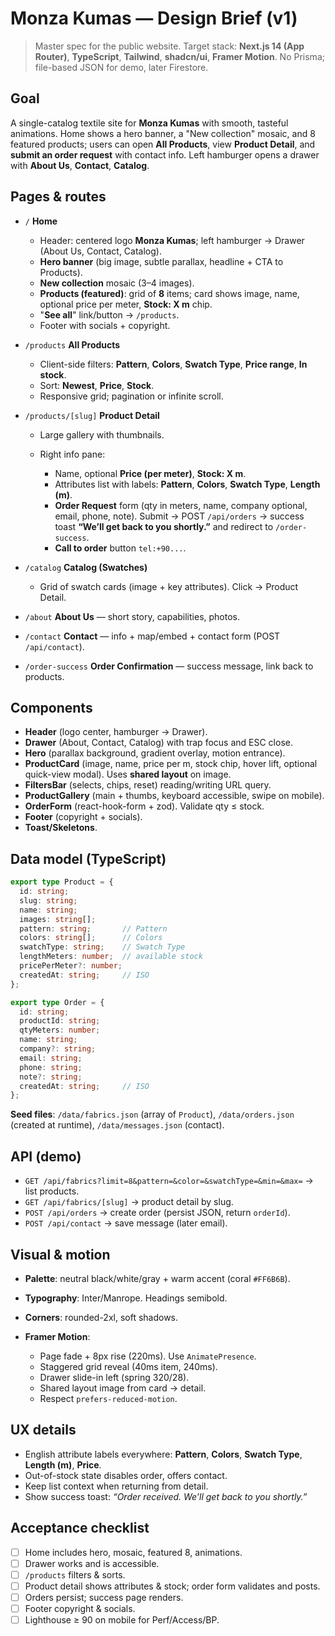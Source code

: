 # Monza Kumas — Design Brief (v1)

> Master spec for the public website. Target stack: **Next.js 14 (App Router)**, **TypeScript**, **Tailwind**, **shadcn/ui**, **Framer Motion**. No Prisma; file-based JSON for demo, later Firestore.

## Goal

A single-catalog textile site for **Monza Kumas** with smooth, tasteful animations. Home shows a hero banner, a "New collection" mosaic, and 8 featured products; users can open **All Products**, view **Product Detail**, and **submit an order request** with contact info. Left hamburger opens a drawer with **About Us**, **Contact**, **Catalog**.

## Pages & routes

* `/` **Home**

  * Header: centered logo **Monza Kumas**; left hamburger → Drawer (About Us, Contact, Catalog).
  * **Hero banner** (big image, subtle parallax, headline + CTA to Products).
  * **New collection** mosaic (3–4 images).
  * **Products (featured)**: grid of **8** items; card shows image, name, optional price per meter, **Stock: X m** chip.
  * "**See all**" link/button → `/products`.
  * Footer with socials + copyright.

* `/products` **All Products**

  * Client-side filters: **Pattern**, **Colors**, **Swatch Type**, **Price range**, **In stock**.
  * Sort: **Newest**, **Price**, **Stock**.
  * Responsive grid; pagination or infinite scroll.

* `/products/[slug]` **Product Detail**

  * Large gallery with thumbnails.
  * Right info pane:

    * Name, optional **Price (per meter)**, **Stock: X m**.
    * Attributes list with labels: **Pattern**, **Colors**, **Swatch Type**, **Length (m)**.
    * **Order Request** form (qty in meters, name, company optional, email, phone, note). Submit → POST `/api/orders` → success toast **“We’ll get back to you shortly.”** and redirect to `/order-success`.
    * **Call to order** button `tel:+90...`.

* `/catalog` **Catalog (Swatches)**

  * Grid of swatch cards (image + key attributes). Click → Product Detail.

* `/about` **About Us** — short story, capabilities, photos.

* `/contact` **Contact** — info + map/embed + contact form (POST `/api/contact`).

* `/order-success` **Order Confirmation** — success message, link back to products.

## Components

* **Header** (logo center, hamburger → Drawer).
* **Drawer** (About, Contact, Catalog) with trap focus and ESC close.
* **Hero** (parallax background, gradient overlay, motion entrance).
* **ProductCard** (image, name, price per m, stock chip, hover lift, optional quick-view modal). Uses **shared layout** on image.
* **FiltersBar** (selects, chips, reset) reading/writing URL query.
* **ProductGallery** (main + thumbs, keyboard accessible, swipe on mobile).
* **OrderForm** (react-hook-form + zod). Validate qty ≤ stock.
* **Footer** (copyright + socials).
* **Toast/Skeletons**.

## Data model (TypeScript)

```ts
export type Product = {
  id: string;
  slug: string;
  name: string;
  images: string[];
  pattern: string;       // Pattern
  colors: string[];      // Colors
  swatchType: string;    // Swatch Type
  lengthMeters: number;  // available stock
  pricePerMeter?: number;
  createdAt: string;     // ISO
};

export type Order = {
  id: string;
  productId: string;
  qtyMeters: number;
  name: string;
  company?: string;
  email: string;
  phone: string;
  note?: string;
  createdAt: string;     // ISO
};
```

**Seed files**: `/data/fabrics.json` (array of `Product`), `/data/orders.json` (created at runtime), `/data/messages.json` (contact).

## API (demo)

* `GET /api/fabrics?limit=8&pattern=&color=&swatchType=&min=&max=` → list products.
* `GET /api/fabrics/[slug]` → product detail by slug.
* `POST /api/orders` → create order (persist JSON, return `orderId`).
* `POST /api/contact` → save message (later email).

## Visual & motion

* **Palette**: neutral black/white/gray + warm accent (coral `#FF6B6B`).
* **Typography**: Inter/Manrope. Headings semibold.
* **Corners**: rounded-2xl, soft shadows.
* **Framer Motion**:

  * Page fade + 8px rise (220ms). Use `AnimatePresence`.
  * Staggered grid reveal (40ms item, 240ms).
  * Drawer slide-in left (spring 320/28).
  * Shared layout image from card → detail.
  * Respect `prefers-reduced-motion`.

## UX details

* English attribute labels everywhere: **Pattern**, **Colors**, **Swatch Type**, **Length (m)**, **Price**.
* Out-of-stock state disables order, offers contact.
* Keep list context when returning from detail.
* Show success toast: *“Order received. We’ll get back to you shortly.”*

## Acceptance checklist

* [ ] Home includes hero, mosaic, featured 8, animations.
* [ ] Drawer works and is accessible.
* [ ] `/products` filters & sorts.
* [ ] Product detail shows attributes & stock; order form validates and posts.
* [ ] Orders persist; success page renders.
* [ ] Footer copyright & socials.
* [ ] Lighthouse ≥ 90 on mobile for Perf/Access/BP.

